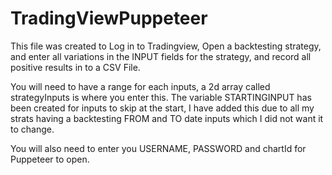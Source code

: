 # TradingViewPuppeteer

This file was created to Log in to Tradingview, Open a backtesting strategy, and enter all variations in the INPUT fields for the strategy, and record all positive results in to a CSV File.

You will need to have a range for each inputs, a 2d array called strategyInputs is where you enter this.
The variable STARTINGINPUT has been created for inputs to skip at the start, I have added this due to all my strats having a backtesting FROM and TO date inputs which I did not want it to change.

You will also need to enter you USERNAME, PASSWORD and chartId for Puppeteer to open.

